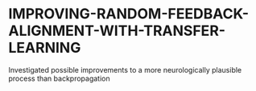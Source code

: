 # IMPROVING-RANDOM-FEEDBACK-ALIGNMENT-WITH-TRANSFER-LEARNING
 Investigated possible improvements to a more neurologically plausible process than backpropagation

